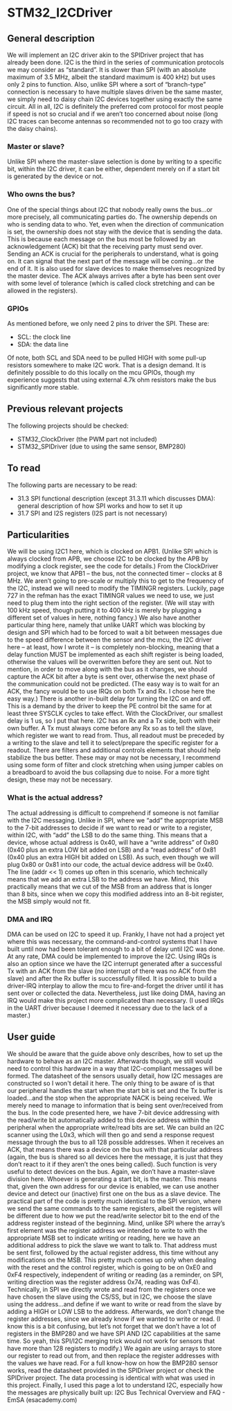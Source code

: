 # STM32_I2CDriver

## General description
We will implement an I2C driver akin to the SPIDriver project that has already been done.
I2C is the third in the series of communication protocols we may consider as “standard”. It is slower than SPI (with an absolute maximum of 3.5 MHz, albeit the standard maximum is 400 kHz) but uses only 2 pins to function. Also, unlike SPI where a sort of “branch-type” connection is necessary to have multiple slaves driven be the same master, we simply need to daisy chain I2C devices together using exactly the same circuit. All in all, I2C is definitely the preferred com protocol for most people if speed is not so crucial and if we aren’t too concerned about noise (long I2C traces can become antennas so recommended not to go too crazy with the daisy chains).

### Master or slave?
Unlike SPI where the master-slave selection is done by writing to a specific bit, within the I2C driver, it can be either, dependent merely on if a start bit is generated by the device or not.

### Who owns the bus?
One of the special things about I2C that nobody really owns the bus…or more precisely, all communicating parties do. The ownership depends on who is sending data to who. Yet, even when the direction of communication is set, the ownership does not stay with the device that is sending the data. This is because each message on the bus most be followed by an acknowledgement (ACK) bit that the receiving party must send over.
Sending an ACK is crucial for the peripherals to understand, what is going on. It can signal that the next part of the message will be coming…or the end of it. It is also used for slave devices to make themselves recognized by the master device.
The ACK always arrives after a byte has been sent over with some level of tolerance (which is called clock stretching and can be allowed in the registers).

### GPIOs
As mentioned before, we only need 2 pins to driver the SPI. These are:
-	SCL: the clock line
-	SDA: the data line

Of note, both SCL and SDA need to be pulled HIGH with some pull-up resistors somewhere to make I2C work. That is a design demand. It is definitely possible to do this locally on the mcu GPIOs, though my experience suggests that using external 4.7k ohm resistors make the bus significantly more stable.

## Previous relevant projects
The following projects should be checked:
- STM32_ClockDriver (the PWM part not included)
- STM32_SPIDriver (due to using the same sensor, BMP280)

## To read
The following parts are necessary to be read:
- 31.3 SPI functional description (except 31.3.11 which discusses DMA): general description of how SPI works and how to set it up
- 31.7 SPI and I2S registers (I2S part is not necessary)

## Particularities
We will be using I2C1 here, which is clocked on APB1. (Unlike SPI which is always clocked from APB, we choose I2C to be clocked by the APB by modifying a clock register, see the code for details.) From the ClockDriver project, we know that APB1 – the bus, not the connected timer – clocks at 8 MHz. We aren’t going to pre-scale or multiply this to get to the frequency of the I2C, instead we will need to modify the TIMINGR registers. Luckily, page 727 in the refman has the exact TIMINGR values we need to use, we just need to plug them into the right section of the register. (We will stay with 100 kHz speed, though putting it to 400 kHz is merely by plugging a different set of values in here, nothing fancy.)
We also have another particular thing here, namely that unlike UART which was blocking by design and SPI which had to be forced to wait a bit between messages due to the speed difference between the sensor and the mcu, the I2C driver here – at least, how I wrote it – is completely non-blocking, meaning that a delay function MUST be implemented as each shift register is being loaded, otherwise the values will be overwritten before they are sent out. Not to mention, in order to move along with the bus as it changes, we should capture the ACK bit after a byte is sent over, otherwise the next phase of the communication could not be predicted. (The easy way is to wait for an ACK, the fancy would be to use IRQs on both Tx and Rx. I chose here the easy way.)
There is another in-built delay for turning the I2C on and off. This is a demand by the driver to keep the PE control bit the same for at least three SYSCLK cycles to take effect. With the ClockDriver, our smallest delay is 1 us, so I put that here.
I2C has an Rx and a Tx side, both with their own buffer.
A Tx must always come before any Rx so as to tell the slave, which register we want to read from. Thus, all readout must be preceded by a writing to the slave and tell it to select/prepare the specific register for a readout.
There are filters and additional controls elements that should help stabilize the bus better. These may or may not be necessary, I recommend using some form of filter and clock stretching when using jumper cables on a breadboard to avoid the bus collapsing due to noise. For a more tight design, these may not be necessary.

### What is the actual address?
The actual addressing is difficult to comprehend if someone is not familiar with the I2C messaging. Unlike in SPI, where we “add” the appropriate MSB to the 7-bit addresses to decide if we want to read or write to a register, within I2C, with “add” the LSB to do the same thing. This means that a device, whose actual address is 0x40, will have a “write address” of 0x80 (0x40 plus an extra LOW bit added on LSB) and a “read address” of 0x81 (0x40 plus an extra HIGH bit added on LSB). As such, even though we will plug 0x80 or 0x81 into our code, the actual device address will be 0x40.
The line (addr << 1) comes up often in this scenario, which technically means that we add an extra LSB to the address we have. Mind, this practically means that we cut of the MSB from an address that is longer than 8 bits, since when we copy this modified address into an 8-bit register, the MSB simply would not fit.

### DMA and IRQ
DMA can be used on I2C to speed it up. Frankly, I have not had a project yet where this was necessary, the command-and-control systems that I have built until now had been tolerant enough to a bit of delay until I2C was done. At any rate, DMA could be implemented to improve the I2C.
Using IRQs is also an option since we have the I2C interrupt generated after a successful Tx with an ACK from the slave (no interrupt of there was no ACK from the slave) and after the Rx buffer is successfully filled. It is possible to build a driver-IRQ interplay to allow the mcu to fire-and-forget the driver until it has sent over or collected the data. Nevertheless, just like doing DMA, having an IRQ would make this project more complicated than necessary. (I used IRQs in the UART driver because I deemed it necessary due to the lack of a master.)

## User guide
We should be aware that the guide above only describes, how to set up the hardware to behave as an I2C master. Afterwards though, we still would need to control this hardware in a way that I2C-compliant messages will be formed. The datasheet of the sensors usually detail, how I2C messages are constructed so I won't detail it here. The only thing to be aware of is that our peripheral handles the start when the start bit is set and the Tx buffer is loaded…and the stop when the appropriate NACK is being received. We merely need to manage to information that is being sent over/received from the bus.
In the code presented here, we have 7-bit device addressing with the read/write bit automatically added to this device address within the peripheral when the appropriate write/read bits are set.
We can build an I2C scanner using the L0x3, which will then go and send a response request message through the bus to all 128 possible addresses. When it receives an ACK, that means there was a device on the bus with that particular address (again, the bus is shared so all devices here the message, it is just that they don’t react to it if they aren’t the ones being called). Such function is very useful to detect devices on the bus.
Again, we don’t have a master-slave division here. Whoever is generating a start bit, is the master. This means that, given the own address for our device is enabled, we can use another device and detect our (inactive) first one on the bus as a slave device.
The practical part of the code is pretty much identical to the SPI version, where we send the same commands to the same registers, albeit the registers will be different due to how we put the read/write selector bit to the end of the address register instead of the beginning.
Mind, unlike SPI where the array’s first element was the register address we intended to write to with the appropriate MSB set to indicate writing or reading, here we have an additional address to pick the slave we want to talk to. That address must be sent first, followed by the actual register address, this time without any modifications on the MSB. This pretty much comes up only when dealing with the reset and the control register, which is going to be on 0xE0 and 0xF4 respectively, independent of writing or reading (as a reminder, on SPI, writing direction was the register address 0x74, reading was 0xF4). Technically, in SPI we directly wrote and read from the registers once we have chosen the slave using the CS/SS, but in I2C, we choose the slave using the address…and define if we want to write or read from the slave by adding a HIGH or LOW LSB to the address. Afterwards, we don’t change the register addresses, since we already know if we wanted to write or read. (I know this is a bit confusing, but let’s not forget that we don’t have a lot of registers in the BMP280 and we have SPI AND I2C capabilities at the same time. So yeah, this SPI/I2C merging trick would not work for sensors that have more than 128 registers to modify.)
We again are using arrays to store our register to read out from, and then replace the register addresses with the values we have read.
For a full know-how on how the BMP280 sensor works, read the datasheet provided in the SPIDriver project or check the SPIDriver project. The data processing is identical with what was used in this project.
Finally, I used this page a lot to understand I2C, especially how the messages are physically built up: I2C Bus Technical Overview and FAQ - EmSA (esacademy.com)
